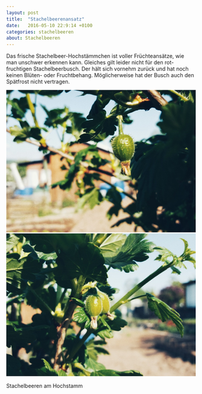 ```yaml
---
layout: post
title:  "Stachelbeerenansatz"
date:   2016-05-10 22:9:14 +0100
categories: stachelbeeren
about: Stachelbeeren
---
```


Das frische Stachelbeer-Hochstämmchen ist voller Früchteansätze, wie man unschwer erkennen kann. Gleiches gilt leider nicht für den rot-fruchtigen Stachelbeerbusch. Der hält sich vornehm zurück und hat noch keinen Blüten- oder Fruchtbehang. Möglicherweise hat der Busch auch den Spätfrost nicht vertragen.

<div class="post-image">
    <img src="/img/stachelbeere_01.jpeg" alt="Stachelbeeren" />
</div>
<div class="post-image">
    <img src="/img/stachelbeere_02.jpeg" alt="Stachelbeeren" />
    <p class="post-image-caption">Stachelbeeren am Hochstamm</p>
</div>
